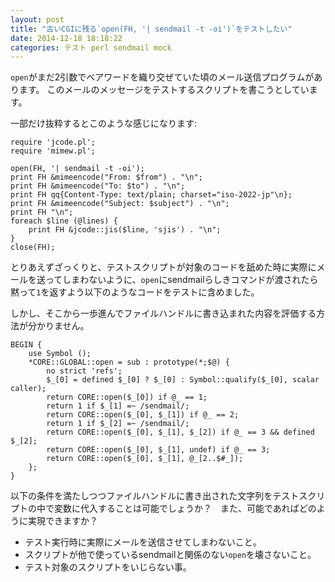 ```yaml
---
layout: post
title: "古いCGIに残る`open(FH, '| sendmail -t -oi')`をテストしたい"
date: 2014-12-18 18:18:22
categories: テスト perl sendmail mock
---
```

<p><code>open</code>がまだ2引数でベアワードを織り交ぜていた頃のメール送信プログラムがあります。
このメールのメッセージをテストするスクリプトを書こうとしています。</p>

<p>一部だけ抜粋するとこのような感じになります:</p>

<pre><code>require 'jcode.pl';
require 'mimew.pl';

open(FH, '| sendmail -t -oi');
print FH &amp;mimeencode("From: $from") . "\n";
print FH &amp;mimeencode("To: $to") . "\n";
print FH qq{Content-Type: text/plain; charset="iso-2022-jp"\n};
print FH &amp;mimeencode("Subject: $subject") . "\n";
print FH "\n";
foreach $line (@lines) {
    print FH &amp;jcode::jis($line, 'sjis') . "\n";
}
close(FH);
</code></pre>

<p>とりあえずざっくりと、テストスクリプトが対象のコードを舐めた時に実際にメールを送ってしまわないように、<code>open</code>にsendmailらしきコマンドが渡されたら黙って<code>1</code>を返すよう以下のようなコードをテストに含めました。</p>

<p>しかし、そこから一歩進んでファイルハンドルに書き込まれた内容を評価する方法が分かりません。</p>

<pre><code>BEGIN {
    use Symbol ();
    *CORE::GLOBAL::open = sub : prototype(*;$@) {
        no strict 'refs';
        $_[0] = defined $_[0] ? $_[0] : Symbol::qualify($_[0], scalar caller);
        return CORE::open($_[0]) if @_ == 1;
        return 1 if $_[1] =~ /sendmail/;
        return CORE::open($_[0], $_[1]) if @_ == 2;
        return 1 if $_[2] =~ /sendmail/;
        return CORE::open($_[0], $_[1], $_[2]) if @_ == 3 &amp;&amp; defined $_[2];
        return CORE::open($_[0], $_[1], undef) if @_ == 3;
        return CORE::open($_[0], $_[1], @_[2..$#_]);
    };
}
</code></pre>

<p>以下の条件を満たしつつファイルハンドルに書き出された文字列をテストスクリプトの中で変数に代入することは可能でしょうか？　また、可能であればどのように実現できますか？</p>

<ul>
<li>テスト実行時に実際にメールを送信させてしまわないこと。</li>
<li>スクリプトが他で使っているsendmailと関係のない<code>open</code>を壊さないこと。</li>
<li>テスト対象のスクリプトをいじらない事。</li>
</ul>
